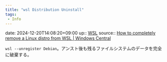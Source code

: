 ```yaml
---
title: "wsl Distribution Uninstall"
tags:
 - Info
---
```


date: 2024-12-20T14:08:20+09:00
up:: [WSL](../Bar/App/WSL.md)
source:: [How to completely remove a Linux distro from WSL | Windows Central](https://www.windowscentral.com/how-completely-remove-linux-distro-wsl)

`wsl --unregister Debian`。アンスト後も残るファイルシステムのデータを完全に破棄する。
